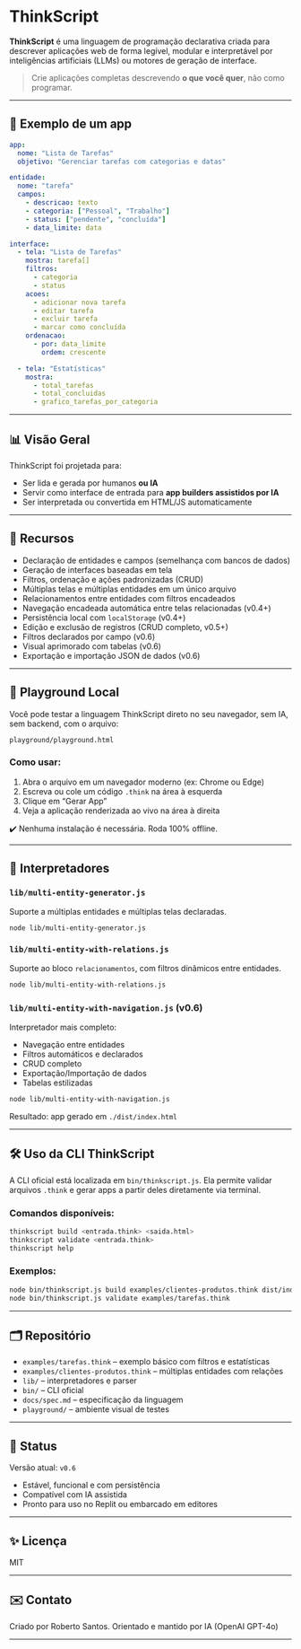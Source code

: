 # ThinkScript

**ThinkScript** é uma linguagem de programação declarativa criada para descrever aplicações web de forma legível, modular e interpretável por inteligências artificiais (LLMs) ou motores de geração de interface.

> Crie aplicações completas descrevendo **o que você quer**, não como programar.

---

## 🔖 Exemplo de um app
```yaml
app:
  nome: "Lista de Tarefas"
  objetivo: "Gerenciar tarefas com categorias e datas"

entidade:
  nome: "tarefa"
  campos:
    - descricao: texto
    - categoria: ["Pessoal", "Trabalho"]
    - status: ["pendente", "concluída"]
    - data_limite: data

interface:
  - tela: "Lista de Tarefas"
    mostra: tarefa[]
    filtros:
      - categoria
      - status
    acoes:
      - adicionar nova tarefa
      - editar tarefa
      - excluir tarefa
      - marcar como concluída
    ordenacao:
      - por: data_limite
        ordem: crescente

  - tela: "Estatísticas"
    mostra:
      - total_tarefas
      - total_concluidas
      - grafico_tarefas_por_categoria
```

---

## 📊 Visão Geral
ThinkScript foi projetada para:
- Ser lida e gerada por humanos **ou IA**
- Servir como interface de entrada para **app builders assistidos por IA**
- Ser interpretada ou convertida em HTML/JS automaticamente

---

## 🚀 Recursos
- Declaração de entidades e campos (semelhança com bancos de dados)
- Geração de interfaces baseadas em tela
- Filtros, ordenação e ações padronizadas (CRUD)
- Múltiplas telas e múltiplas entidades em um único arquivo
- Relacionamentos entre entidades com filtros encadeados
- Navegação encadeada automática entre telas relacionadas (v0.4+)
- Persistência local com `localStorage` (v0.4+)
- Edição e exclusão de registros (CRUD completo, v0.5+)
- Filtros declarados por campo (v0.6)
- Visual aprimorado com tabelas (v0.6)
- Exportação e importação JSON de dados (v0.6)

---

## 🧪 Playground Local

Você pode testar a linguagem ThinkScript direto no seu navegador, sem IA, sem backend, com o arquivo:

```
playground/playground.html
```

### Como usar:
1. Abra o arquivo em um navegador moderno (ex: Chrome ou Edge)
2. Escreva ou cole um código `.think` na área à esquerda
3. Clique em “Gerar App”
4. Veja a aplicação renderizada ao vivo na área à direita

✔️ Nenhuma instalação é necessária. Roda 100% offline.

---

## 🧩 Interpretadores

### `lib/multi-entity-generator.js`
Suporte a múltiplas entidades e múltiplas telas declaradas.
```bash
node lib/multi-entity-generator.js
```

### `lib/multi-entity-with-relations.js`
Suporte ao bloco `relacionamentos`, com filtros dinâmicos entre entidades.
```bash
node lib/multi-entity-with-relations.js
```

### `lib/multi-entity-with-navigation.js` (v0.6)
Interpretador mais completo:
- Navegação entre entidades
- Filtros automáticos e declarados
- CRUD completo
- Exportação/Importação de dados
- Tabelas estilizadas

```bash
node lib/multi-entity-with-navigation.js
```

Resultado: app gerado em `./dist/index.html`

---

## 🛠️ Uso da CLI ThinkScript

A CLI oficial está localizada em `bin/thinkscript.js`. Ela permite validar arquivos `.think` e gerar apps a partir deles diretamente via terminal.

### Comandos disponíveis:
```bash
thinkscript build <entrada.think> <saida.html>
thinkscript validate <entrada.think>
thinkscript help
```

### Exemplos:
```bash
node bin/thinkscript.js build examples/clientes-produtos.think dist/index.html
node bin/thinkscript.js validate examples/tarefas.think
```

---

## 🗂️ Repositório
- `examples/tarefas.think` – exemplo básico com filtros e estatísticas
- `examples/clientes-produtos.think` – múltiplas entidades com relações
- `lib/` – interpretadores e parser
- `bin/` – CLI oficial
- `docs/spec.md` – especificação da linguagem
- `playground/` – ambiente visual de testes

---

## 📅 Status
Versão atual: `v0.6`
- Estável, funcional e com persistência
- Compatível com IA assistida
- Pronto para uso no Replit ou embarcado em editores

---

## ✨ Licença
MIT

---

## ✉️ Contato
Criado por Roberto Santos. Orientado e mantido por IA (OpenAI GPT-4o)

---
